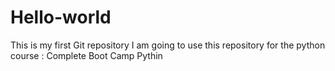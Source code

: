 # Hello-world
This is my first Git repository
I am going to use this repository for the python course : Complete Boot Camp Pythin
